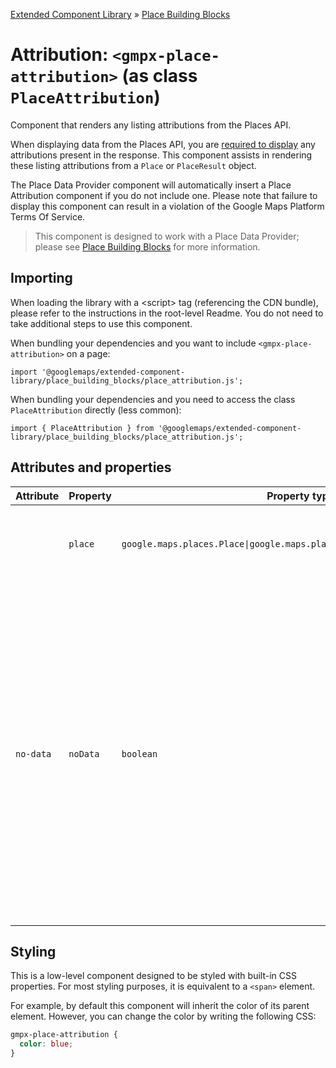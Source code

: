 [Extended Component Library](../../README.md) » [Place Building Blocks](../README.md)

# Attribution: `<gmpx-place-attribution>` (as class `PlaceAttribution`)

Component that renders any listing attributions from the Places API.

When displaying data from the Places API, you are [required to
display](https://developers.google.com/maps/documentation/places/web-service/policies?utm_source=github&utm_medium=documentation&utm_campaign=&utm_content=web_components#other_attribution_requirements)
any attributions present in the response. This component assists in rendering
these listing attributions from a `Place` or `PlaceResult` object.

The Place Data Provider component will automatically insert a Place
Attribution component if you do not include one. Please note that failure to
display this component can result in a violation of the Google Maps Platform
Terms Of Service.

> This component is designed to work with a Place Data Provider; please see [Place Building Blocks](../README.md) for more information.

## Importing

When loading the library with a &lt;script&gt; tag (referencing the CDN bundle), please refer to the instructions in the root-level Readme. You do not need to take additional steps to use this component.

When bundling your dependencies and you want to include `<gmpx-place-attribution>` on a page:

```
import '@googlemaps/extended-component-library/place_building_blocks/place_attribution.js';
```

When bundling your dependencies and you need to access the class `PlaceAttribution` directly (less common):

```
import { PlaceAttribution } from '@googlemaps/extended-component-library/place_building_blocks/place_attribution.js';
```

## Attributes and properties

| Attribute | Property | Property type                                                               | Description                                                                                                                                                                                                                                                      | Default | Reflects? |
| --------- | -------- | --------------------------------------------------------------------------- | ---------------------------------------------------------------------------------------------------------------------------------------------------------------------------------------------------------------------------------------------------------------- | ------- | --------- |
|           | `place`  | `google.maps.places.Place\|google.maps.places.PlaceResult\|null\|undefined` | Place data to render, overriding anything provided by context.                                                                                                                                                                                                   |         | ❌         |
| `no-data` | `noData` | `boolean`                                                                   | This read-only property and attribute indicate whether the component has the required Place data to display itself.<br/><br/>Use the attribute to target CSS rules if you wish to hide this component, or display alternate content, when there's no valid data. | `true`  | ✅         |

## Styling

This is a low-level component designed to be styled with built-in CSS properties. For most styling purposes, it is equivalent to a `<span>` element.

For example, by default this component will inherit the color of its parent element. However, you can change the color by writing the following CSS:


```css
gmpx-place-attribution {
  color: blue;
}
```



